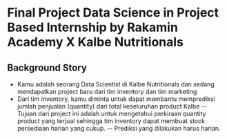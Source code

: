 # Final Project Data Science in Project Based Internship by Rakamin Academy X Kalbe Nutritionals
## Background Story
- Kamu adalah seorang Data Scientist di Kalbe Nutritionals dan sedang mendapatkan project baru dari tim inventory dan tim marketing
- Dari tim inventory, kamu diminta untuk dapat membantu memprediksi jumlah penjualan (quantity) dari total keseluruhan product Kalbe
-- Tujuan dari project ini adalah untuk mengetahui perkiraan quantity product yang terjual sehingga tim inventory dapat membuat stock persediaan harian yang cukup.
-- Prediksi yang dilakukan harus harian.
